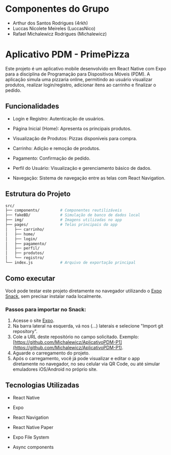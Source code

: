 # Componentes do Grupo
- Arthur dos Santos Rodrigues (4rkh)
- Luccas Nicolete Meireles (LuccasNico)
- Rafael Michalewicz Rodrigues (Michalewicz)

# Aplicativo PDM - PrimePizza
Este projeto é um aplicativo mobile desenvolvido em React Native com Expo para a disciplina de Programação para Dispositivos Móveis (PDM). A aplicação simula uma pizzaria online, permitindo ao usuário visualizar produtos, realizar login/registro, adicionar itens ao carrinho e finalizar o pedido.

## Funcionalidades
- Login e Registro: Autenticação de usuários.

- Página Inicial (Home): Apresenta os principais produtos.

- Visualização de Produtos: Pizzas disponíveis para compra.

- Carrinho: Adição e remoção de produtos.

- Pagamento: Confirmação de pedido.

- Perfil do Usuário: Visualização e gerenciamento básico de dados.

- Navegação: Sistema de navegação entre as telas com React Navigation.

## Estrutura do Projeto

```bash
src/
├── components/         # Componentes reutilizáveis
├── fakeBD/             # Simulação de banco de dados local
├── img/                # Imagens utilizadas no app
├── pages/              # Telas principais do app
│   ├── carrinho/
│   ├── home/
│   ├── login/
│   ├── pagamento/
│   ├── perfil/
│   ├── produtos/
│   └── registro/
└── index.js            # Arquivo de exportação principal
```


## Como executar

Você pode testar este projeto diretamente no navegador utilizando o [Expo Snack](https://snack.expo.dev/), sem precisar instalar nada localmente.

### Passos para importar no Snack:

1. Acesse o site [Expo](https://snack.expo.dev).
2. Na barra lateral na esquerda, vá nos (...) laterais e selecione "Import git repository".
3. Cole a URL deste repositório no campo solicitado. Exemplo: [https://github.com/Michalewicz/AplicativoPDM-P1](https://github.com/Michalewicz/AplicativoPDM-P1).
4. Aguarde o carregamento do projeto.
5. Após o carregamento, você já pode visualizar e editar o app diretamente no navegador, no seu celular via QR Code, ou até simular emuladores iOS/Android no próprio site.

## Tecnologias Utilizadas
- React Native

- Expo

- React Navigation

- React Native Paper

- Expo File System

- Async components
